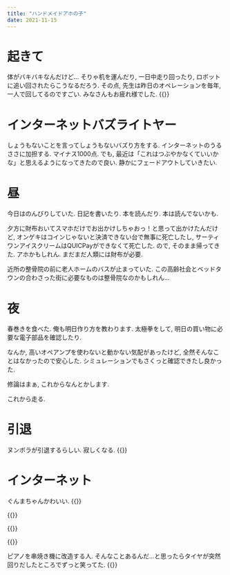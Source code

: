 ```yaml
---
title: "ハンドメイドアホの子"
date: 2021-11-15
---
```


# 起きて
体がバキバキなんだけど... そりゃ机を運んだり, 一日中走り回ったり, ロボットに追い回されたらこうなるだろう. その点, 先生は昨日のオペレーションを毎年, 一人で回してるのですごい. みなさんもお疲れ様でした.
{{<tweet user="dango_bot" id="1459827226011074563">}}

# インターネットバズライトヤー
しょうもないことを言ってしょうもないバズり方をする. インターネットのうるささに加担する. マイナス1000点. でも, 最近は「これはつぶやかなくていいかな」と思えるようになってきたので良い. 静かにフェードアウトしていきたい.

# 昼

今日はのんびりしていた. 日記を書いたり. 本を読んだり. 本は読んでないかも.

夕方に財布おいてスマホだけでお出かけしちゃおっ！と思って出かけたんだけど, オンゲキはコインじゃないと決済できない台で無事に死亡したし, サーティワンアイスクリームはQUICPayができなくて死亡した. ので, そのまま帰ってきた. アホかもしれん. まだまだ人類には財布が必要.

近所の整骨院の前に老人ホームのバスが止まっていた. この高齢社会とベッドタウンの合わさった街に必要なものは整骨院なのかもしれん...

# 夜
春巻きを食べた. 俺も明日作り方を教わります. 太極拳をして, 明日の買い物に必要な電子部品を確認したり. 

なんか, 高いオペアンプを使わないと動かない気配があったけど, 全然そんなことはなかったので安心した. シミュレーションでもさくっと確認できたし良かった.

修論はまぁ, これからなんとかします.

これから走る.

# 引退
ヌンボラが引退するらしい. 寂しくなる.
{{<tweet user="dango_bot" id="1460125414488252416">}}

# インターネット
ぐんまちゃんかわいい.
{{<tweet user="dango_bot" id="1460216018647891969">}}

{{<tweet user="dango_bot" id="1459431446997729280">}}

{{<tweet user="dango_bot" id="1460094087323815938">}}

{{<tweet user="dango_bot" id="1459833212583116803">}}

ピアノを串焼き機に改造する人. そんなことあるんだ...と思ったらタイヤが突然回りだしたところでずっと笑ってた.
{{<youtube Nv_FcwtBLJQ>}}